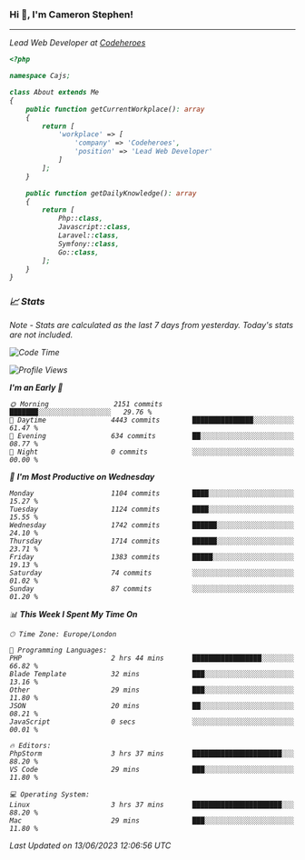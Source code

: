 ### Hi 👋, I'm Cameron Stephen!
<hr>
<p><em>Lead Web Developer at <a href="https://codeheroes.co.uk">Codeheroes</a></p>


```php
<?php

namespace Cajs;

class About extends Me
{
    public function getCurrentWorkplace(): array
    {
        return [
            'workplace' => [
                'company' => 'Codeheroes',
                'position' => 'Lead Web Developer'
            ]
        ];
    }

    public function getDailyKnowledge(): array
    {
        return [
            Php::class,
            Javascript::class,
            Laravel::class,
            Symfony::class,
            Go::class,
        ];
    }
}
```

### 📈 Stats
<p><em>Note - Stats are calculated as the last 7 days from yesterday. Today's stats are not included.</em></p>


<!--START_SECTION:waka-->
![Code Time](http://img.shields.io/badge/Code%20Time-3%2C407%20hrs%2013%20mins-blue)

![Profile Views](http://img.shields.io/badge/Profile%20Views-0-blue)

**I'm an Early 🐤** 

```text
🌞 Morning                2151 commits        ███████░░░░░░░░░░░░░░░░░░   29.76 % 
🌆 Daytime                4443 commits        ███████████████░░░░░░░░░░   61.47 % 
🌃 Evening                634 commits         ██░░░░░░░░░░░░░░░░░░░░░░░   08.77 % 
🌙 Night                  0 commits           ░░░░░░░░░░░░░░░░░░░░░░░░░   00.00 % 
```
📅 **I'm Most Productive on Wednesday** 

```text
Monday                   1104 commits        ████░░░░░░░░░░░░░░░░░░░░░   15.27 % 
Tuesday                  1124 commits        ████░░░░░░░░░░░░░░░░░░░░░   15.55 % 
Wednesday                1742 commits        ██████░░░░░░░░░░░░░░░░░░░   24.10 % 
Thursday                 1714 commits        ██████░░░░░░░░░░░░░░░░░░░   23.71 % 
Friday                   1383 commits        █████░░░░░░░░░░░░░░░░░░░░   19.13 % 
Saturday                 74 commits          ░░░░░░░░░░░░░░░░░░░░░░░░░   01.02 % 
Sunday                   87 commits          ░░░░░░░░░░░░░░░░░░░░░░░░░   01.20 % 
```


📊 **This Week I Spent My Time On** 

```text
🕑︎ Time Zone: Europe/London

💬 Programming Languages: 
PHP                      2 hrs 44 mins       █████████████████░░░░░░░░   66.82 % 
Blade Template           32 mins             ███░░░░░░░░░░░░░░░░░░░░░░   13.16 % 
Other                    29 mins             ███░░░░░░░░░░░░░░░░░░░░░░   11.80 % 
JSON                     20 mins             ██░░░░░░░░░░░░░░░░░░░░░░░   08.21 % 
JavaScript               0 secs              ░░░░░░░░░░░░░░░░░░░░░░░░░   00.01 % 

🔥 Editors: 
PhpStorm                 3 hrs 37 mins       ██████████████████████░░░   88.20 % 
VS Code                  29 mins             ███░░░░░░░░░░░░░░░░░░░░░░   11.80 % 

💻 Operating System: 
Linux                    3 hrs 37 mins       ██████████████████████░░░   88.20 % 
Mac                      29 mins             ███░░░░░░░░░░░░░░░░░░░░░░   11.80 % 
```


 Last Updated on 13/06/2023 12:06:56 UTC
<!--END_SECTION:waka-->
